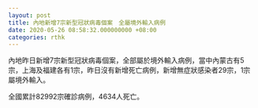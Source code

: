 ```yaml
---
layout: post
title: 內地新增7宗新型冠狀病毒個案　全屬境外輸入病例
date: 2020-05-26 08:58:32.000000000 +08:00
categories: rthk
---
```


內地昨日新增7宗新型冠狀病毒個案，全部屬於境外輸入病例，當中內蒙古有5宗，上海及福建各有1宗，昨日沒有新增死亡病例，新增無症狀感染者29宗，1宗屬境外輸入。

全國累計82992宗確診病例，4634人死亡。
